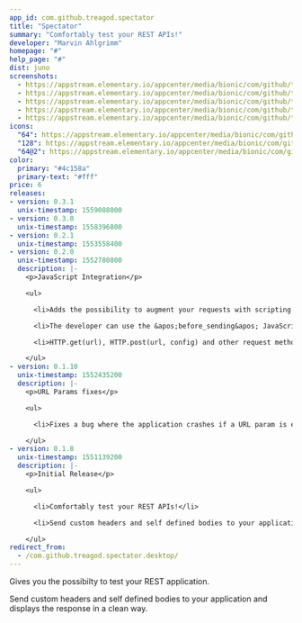 ```yaml
---
app_id: com.github.treagod.spectator
title: "Spectator"
summary: "Comfortably test your REST APIs!"
developer: "Marvin Ahlgrimm"
homepage: "#"
help_page: "#"
dist: juno
screenshots:
  - https://appstream.elementary.io/appcenter/media/bionic/com/github/treagod.spectator/C4B9241E2EB3C4EE72C30F5BEA83B5A3/screenshots/image-1_orig.png
  - https://appstream.elementary.io/appcenter/media/bionic/com/github/treagod.spectator/C4B9241E2EB3C4EE72C30F5BEA83B5A3/screenshots/image-2_orig.png
  - https://appstream.elementary.io/appcenter/media/bionic/com/github/treagod.spectator/C4B9241E2EB3C4EE72C30F5BEA83B5A3/screenshots/image-3_orig.png
  - https://appstream.elementary.io/appcenter/media/bionic/com/github/treagod.spectator/C4B9241E2EB3C4EE72C30F5BEA83B5A3/screenshots/image-4_orig.png
  - https://appstream.elementary.io/appcenter/media/bionic/com/github/treagod.spectator/C4B9241E2EB3C4EE72C30F5BEA83B5A3/screenshots/image-5_orig.png
icons:
  "64": https://appstream.elementary.io/appcenter/media/bionic/com/github/treagod.spectator/C4B9241E2EB3C4EE72C30F5BEA83B5A3/icons/64x64/com.github.treagod.spectator_com.github.treagod.spectator.png
  "128": https://appstream.elementary.io/appcenter/media/bionic/com/github/treagod.spectator/C4B9241E2EB3C4EE72C30F5BEA83B5A3/icons/128x128/com.github.treagod.spectator_com.github.treagod.spectator.png
  "64@2": https://appstream.elementary.io/appcenter/media/bionic/com/github/treagod.spectator/C4B9241E2EB3C4EE72C30F5BEA83B5A3/icons/64x64@2/com.github.treagod.spectator_com.github.treagod.spectator.png
color:
  primary: "#4c158a"
  primary-text: "#fff"
price: 6
releases:
- version: 0.3.1
  unix-timestamp: 1559088000
- version: 0.3.0
  unix-timestamp: 1558396800
- version: 0.2.1
  unix-timestamp: 1553558400
- version: 0.2.0
  unix-timestamp: 1552780800
  description: |-
    <p>JavaScript Integration</p>

    <ul>

      <li>Adds the possibility to augment your requests with scripting.</li>

      <li>The developer can use the &apos;before_sending&apos; JavaScript function to augment the request.</li>

      <li>HTTP.get(url), HTTP.post(url, config) and other request methods are available from script</li>

    </ul>
- version: 0.1.10
  unix-timestamp: 1552435200
  description: |-
    <p>URL Params fixes</p>

    <ul>

      <li>Fixes a bug where the application crashes if a URL param is entered from key-value view without a URL</li>

    </ul>
- version: 0.1.8
  unix-timestamp: 1551139200
  description: |-
    <p>Initial Release</p>

    <ul>

      <li>Comfortably test your REST APIs!</li>

      <li>Send custom headers and self defined bodies to your application and displays the response in a clean way.</li>

    </ul>
redirect_from:
  - /com.github.treagod.spectator.desktop/
---
```


<p>Gives you the possibilty to test your REST application.</p>
<p>Send custom headers and self defined bodies to your application and
      displays the response in a clean way.</p>